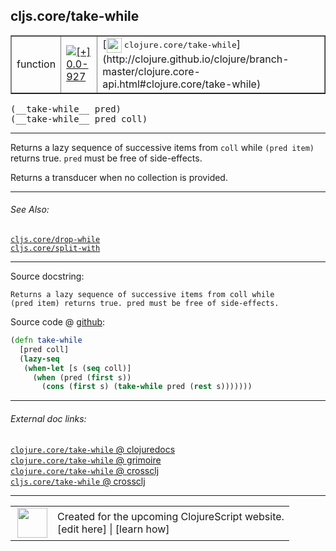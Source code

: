 ## cljs.core/take-while



 <table border="1">
<tr>
<td>function</td>
<td><a href="https://github.com/cljsinfo/cljs-api-docs/tree/0.0-927"><img valign="middle" alt="[+] 0.0-927" title="Added in 0.0-927" src="https://img.shields.io/badge/+-0.0--927-lightgrey.svg"></a> </td>
<td>
[<img height="24px" valign="middle" src="http://i.imgur.com/1GjPKvB.png"> <samp>clojure.core/take-while</samp>](http://clojure.github.io/clojure/branch-master/clojure.core-api.html#clojure.core/take-while)
</td>
</tr>
</table>


 <samp>
(__take-while__ pred)<br>
</samp>
 <samp>
(__take-while__ pred coll)<br>
</samp>

---

Returns a lazy sequence of successive items from `coll` while `(pred item)`
returns true. `pred` must be free of side-effects.

Returns a transducer when no collection is provided.



---


###### See Also:

[`cljs.core/drop-while`](../cljs.core/drop-while.md)<br>
[`cljs.core/split-with`](../cljs.core/split-with.md)<br>

---


Source docstring:

```
Returns a lazy sequence of successive items from coll while
(pred item) returns true. pred must be free of side-effects.
```


Source code @ [github](https://github.com/clojure/clojurescript/blob/r2234/src/cljs/cljs/core.cljs#L6565-L6572):

```clj
(defn take-while
  [pred coll]
  (lazy-seq
   (when-let [s (seq coll)]
     (when (pred (first s))
       (cons (first s) (take-while pred (rest s)))))))
```

<!--
Repo - tag - source tree - lines:

 <pre>
clojurescript @ r2234
└── src
    └── cljs
        └── cljs
            └── <ins>[core.cljs:6565-6572](https://github.com/clojure/clojurescript/blob/r2234/src/cljs/cljs/core.cljs#L6565-L6572)</ins>
</pre>

-->

---



###### External doc links:

[`clojure.core/take-while` @ clojuredocs](http://clojuredocs.org/clojure.core/take-while)<br>
[`clojure.core/take-while` @ grimoire](http://conj.io/store/v1/org.clojure/clojure/1.7.0-beta3/clj/clojure.core/take-while/)<br>
[`clojure.core/take-while` @ crossclj](http://crossclj.info/fun/clojure.core/take-while.html)<br>
[`cljs.core/take-while` @ crossclj](http://crossclj.info/fun/cljs.core.cljs/take-while.html)<br>

---

 <table>
<tr><td>
<img valign="middle" align="right" width="48px" src="http://i.imgur.com/Hi20huC.png">
</td><td>
Created for the upcoming ClojureScript website.<br>
[edit here] | [learn how]
</td></tr></table>

[edit here]:https://github.com/cljsinfo/cljs-api-docs/blob/master/cljsdoc/cljs.core/take-while.cljsdoc
[learn how]:https://github.com/cljsinfo/cljs-api-docs/wiki/cljsdoc-files

<!--

This information was too distracting to show to readers, but I'll leave it
commented here since it is helpful to:

- pretty-print the data used to generate this document
- and show how to retrieve that data



The API data for this symbol:

```clj
{:description "Returns a lazy sequence of successive items from `coll` while `(pred item)`\nreturns true. `pred` must be free of side-effects.\n\nReturns a transducer when no collection is provided.",
 :ns "cljs.core",
 :name "take-while",
 :signature ["[pred]" "[pred coll]"],
 :history [["+" "0.0-927"]],
 :type "function",
 :related ["cljs.core/drop-while" "cljs.core/split-with"],
 :full-name-encode "cljs.core/take-while",
 :source {:code "(defn take-while\n  [pred coll]\n  (lazy-seq\n   (when-let [s (seq coll)]\n     (when (pred (first s))\n       (cons (first s) (take-while pred (rest s)))))))",
          :title "Source code",
          :repo "clojurescript",
          :tag "r2234",
          :filename "src/cljs/cljs/core.cljs",
          :lines [6565 6572]},
 :full-name "cljs.core/take-while",
 :clj-symbol "clojure.core/take-while",
 :docstring "Returns a lazy sequence of successive items from coll while\n(pred item) returns true. pred must be free of side-effects."}

```

Retrieve the API data for this symbol:

```clj
;; from Clojure REPL
(require '[clojure.edn :as edn])
(-> (slurp "https://raw.githubusercontent.com/cljsinfo/cljs-api-docs/catalog/cljs-api.edn")
    (edn/read-string)
    (get-in [:symbols "cljs.core/take-while"]))
```

-->

